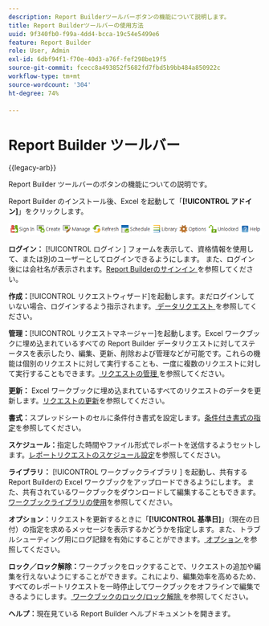 ```yaml
---
description: Report Builderツールバーボタンの機能について説明します。
title: Report Builderツールバーの使用方法
uuid: 9f340fb0-f99a-4dd4-bcca-19c54e5499e6
feature: Report Builder
role: User, Admin
exl-id: 6dbf94f1-f70e-40d3-a76f-fef298be19f5
source-git-commit: fcecc8a493852f5682fd7fbd5b9bb484a850922c
workflow-type: tm+mt
source-wordcount: '304'
ht-degree: 74%

---
```


# Report Builder ツールバー

{{legacy-arb}}

Report Builder ツールバーのボタンの機能についての説明です。

Report Builder のインストール後、Excel を起動して「**[!UICONTROL アドイン]**」をクリックします。

![Report Builder ツールバーアイコン ](assets/report_builder_toolbar.png)

**ログイン：** [!UICONTROL  ログイン ] フォームを表示して、資格情報を使用して、または別のユーザーとしてログインできるようにします。 また、ログイン後には会社名が表示されます。[Report Builderのサインイン ](/help/analyze/legacy-report-builder/setup/login.md) を参照してください。

**作成：**[!UICONTROL リクエストウィザード]を起動します。まだログインしていない場合、ログインするよう指示されます。[ データリクエスト ](/help/analyze/legacy-report-builder/data-requests/data-requests.md) を参照してください。

**管理：**[!UICONTROL リクエストマネージャー]を起動します。Excel ワークブックに埋め込まれているすべての Report Builder データリクエストに対してステータスを表示したり、編集、更新、削除および管理などが可能です。これらの機能は個別のリクエストに対して実行することも、一度に複数のリクエストに対して実行することもできます。[ リクエストの管理 ](/help/analyze/legacy-report-builder/manage-requests/r-arb-manage-requests.md) を参照してください。

**更新：** Excel ワークブックに埋め込まれているすべてのリクエストのデータを更新します。[リクエストの更新](/help/analyze/legacy-report-builder/manage-requests/t-refresh-a-request.md)を参照してください。

**書式：**&#x200B;スプレッドシートのセルに条件付き書式を設定します。[条件付き書式の指定](/help/analyze/legacy-report-builder/manage-requests/specify-conditional-formatting.md)を参照してください。

**スケジュール：**&#x200B;指定した時間やファイル形式でレポートを送信するようセットします。[レポートリクエストのスケジュール設定](/help/analyze/legacy-report-builder/schedule-report-requests.md)を参照してください。

**ライブラリ：** [!UICONTROL  ワークブックライブラリ ] を起動し、共有するReport Builderの Excel ワークブックをアップロードできるようにします。 また、共有されているワークブックをダウンロードして編集することもできます。[ワークブックライブラリの使用](/help/analyze/legacy-report-builder/workbook-library/t-upload-a-workbook.md)を参照してください。

**オプション：**&#x200B;リクエストを更新するときに「**[!UICONTROL 基準日]**」（現在の日付）の指定を求めるメッセージを表示するかどうかを指定します。また、トラブルシューティング用にログ記録を有効にすることができます。[ オプション ](/help/analyze/legacy-report-builder/options.md) を参照してください。

**ロック／ロック解除：**&#x200B;ワークブックをロックすることで、リクエストの追加や編集を行えないようにすることができます。これにより、編集効率を高めるため、すべてのレポートリクエストを一時停止してワークブックをオフラインで編集できるようにします。[ ワークブックのロック/ロック解除 ](/help/analyze/legacy-report-builder/workbook-library/protect-wb.md) を参照してください。

**ヘルプ：**&#x200B;現在見ている Report Builder ヘルプドキュメントを開きます。

